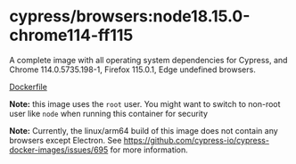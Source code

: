 # cypress/browsers:node18.15.0-chrome114-ff115

A complete image with all operating system dependencies for Cypress, and Chrome 114.0.5735.198-1, Firefox 115.0.1, Edge undefined browsers.

[Dockerfile](Dockerfile)

**Note:** this image uses the `root` user. You might want to switch to non-root user like `node` when running this container for security

**Note:** Currently, the linux/arm64 build of this image does not contain any browsers except Electron. See https://github.com/cypress-io/cypress-docker-images/issues/695 for more information.
